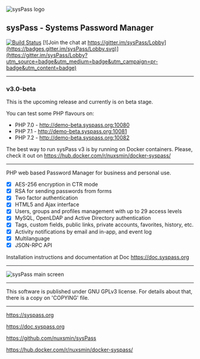 ![sysPass logo](https://syspass.org/assets/imgs/syspass_bg_bluegrey.png)

## sysPass - Systems Password Manager

[![Build Status](https://travis-ci.org/nuxsmin/sysPass.svg?branch=devel-3.0)](https://travis-ci.org/nuxsmin/sysPass) [![Join the chat at https://gitter.im/sysPass/Lobby](https://badges.gitter.im/sysPass/Lobby.svg)](https://gitter.im/sysPass/Lobby?utm_source=badge&utm_medium=badge&utm_campaign=pr-badge&utm_content=badge) 

----------------

### v3.0-beta

This is the upcoming release and currently is on beta stage.

You can test some PHP flavours on:

* PHP 7.0 - http://demo-beta.syspass.org:10080
* PHP 7.1 - http://demo-beta.syspass.org:10081
* PHP 7.2 - http://demo-beta.syspass.org:10082

The best way to run sysPass v3 is by running on Docker containers. Please, check it out on 
https://hub.docker.com/r/nuxsmin/docker-syspass/

----------------

PHP web based Password Manager for business and personal use.

- [x] AES-256 encryption in CTR mode
- [x] RSA for sending passwords from forms
- [x] Two factor authentication
- [x] HTML5 and Ajax interface
- [x] Users, groups and profiles management with up to 29 access levels
- [x] MySQL, OpenLDAP and Active Directory authentication
- [x] Tags, custom fields, public links, private accounts, favorites, history, etc.
- [x] Activity notifications by email and in-app, and event log
- [x] Multilanguage
- [x] JSON-RPC API

Installation instructions and documentation at Doc https://doc.syspass.org

----------------

![sysPass main screen](https://syspass.org/assets/imgs/app/layout_1.png)

----------------

This software is published under GNU GPLv3 license. For details about that, there is
a copy on 'COPYING' file.

----------------

https://syspass.org

https://doc.syspass.org

https://github.com/nuxsmin/sysPass

https://hub.docker.com/r/nuxsmin/docker-syspass/
